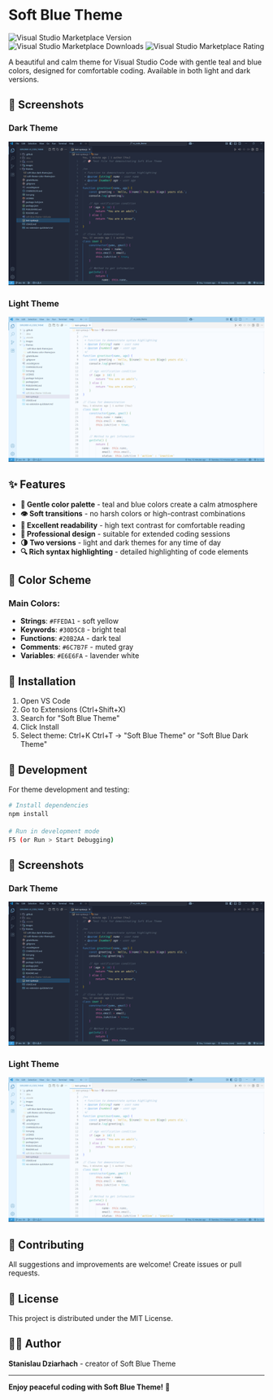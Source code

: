 # Soft Blue Theme

![Visual Studio Marketplace Version](https://img.shields.io/visual-studio-marketplace/v/StanislauDziarhach.soft-blue-theme)
![Visual Studio Marketplace Downloads](https://img.shields.io/visual-studio-marketplace/d/StanislauDziarhach.soft-blue-theme)
![Visual Studio Marketplace Rating](https://img.shields.io/visual-studio-marketplace/r/StanislauDziarhach.soft-blue-theme)

A beautiful and calm theme for Visual Studio Code with gentle teal and blue colors, designed for comfortable coding. Available in both light and dark versions.

## 📸 Screenshots

### Dark Theme
![Dark Theme Screenshot](./images/dark-screen.png)

### Light Theme  
![Light Theme Screenshot](./images/light-screen.png)

## ✨ Features

- **🎨 Gentle color palette** - teal and blue colors create a calm atmosphere
- **👁️ Soft transitions** - no harsh colors or high-contrast combinations  
- **📖 Excellent readability** - high text contrast for comfortable reading
- **💼 Professional design** - suitable for extended coding sessions
- **🌗 Two versions** - light and dark themes for any time of day
- **🔍 Rich syntax highlighting** - detailed highlighting of code elements

## 🎨 Color Scheme

### Main Colors:
- **Strings**: `#FFEDA1` - soft yellow
- **Keywords**: `#30D5C8` - bright teal
- **Functions**: `#20B2AA` - dark teal
- **Comments**: `#6C7B7F` - muted gray
- **Variables**: `#E6E6FA` - lavender white

## 🚀 Installation

1. Open VS Code
2. Go to Extensions (Ctrl+Shift+X)
3. Search for "Soft Blue Theme"
4. Click Install
5. Select theme: Ctrl+K Ctrl+T → "Soft Blue Theme" or "Soft Blue Dark Theme"

## 🔧 Development

For theme development and testing:

```bash
# Install dependencies
npm install

# Run in development mode
F5 (or Run > Start Debugging)
```

## 📸 Screenshots

### Dark Theme
![Dark Theme Screenshot](./images/dark-screen.png)

### Light Theme  
![Light Theme Screenshot](./images/light-screen.png)

## 🤝 Contributing

All suggestions and improvements are welcome! Create issues or pull requests.

## 📝 License

This project is distributed under the MIT License.

## 👨‍💻 Author

**Stanislau Dziarhach** - creator of Soft Blue Theme

---

**Enjoy peaceful coding with Soft Blue Theme!** 💙
